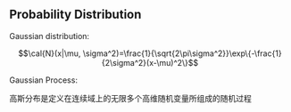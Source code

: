## Probability Distribution

Gaussian distribution:

$$\cal{N}(x|\mu, \sigma^2)=\frac{1}{\sqrt{2\pi\sigma^2}}\exp\{-\frac{1}{2\sigma^2}(x-\mu)^2\}$$



Gaussian Process:

高斯分布是定义在连续域上的无限多个高维随机变量所组成的随机过程

